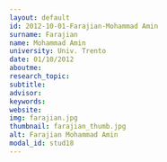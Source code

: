 ```yaml
---
layout: default 
id: 2012-10-01-Farajian-Mohammad Amin
surname: Farajian
name: Mohammad Amin
university: Univ. Trento
date: 01/10/2012
aboutme: 
research_topic: 
subtitle: 
advisor: 
keywords: 
website: 
img: farajian.jpg
thumbnail: farajian_thumb.jpg
alt: Farajian Mohammad Amin
modal_id: stud18
---
```

